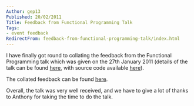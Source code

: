 ```yaml
---
Author: gep13
Published: 20/02/2011
Title: Feedback from Functional Programming Talk
Tags:
- event feedback
RedirectFrom: feedback-from-functional-programming-talk/index.html
---
```


I have finally got round to collating the feedback from the Functional Programming talk which was given on the 27th January 2011 (details of the talk can be found [here](http://aberdeendevelopers.co.uk/Meetings/Functional-programming-in--NET.aspx), with source code available [here](http://www.aberdeendevelopers.co.uk/Uploads/Meetings/Functional%20Programming%20Presentation.zip)).

The collated feedback can be found [here](http://aberdeendevelopers.co.uk/News/Feedback-from-Functional-Programming-User-Group-Me.aspx).

Overall, the talk was very well received, and we have to give a lot of thanks to Anthony for taking the time to do the talk.
